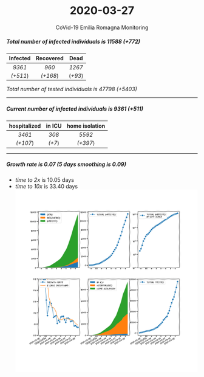 <div align='center'>

# 2020-03-27
CoVid-19 Emilia Romagna Monitoring
</div>

##### Total number of infected individuals is 11588 (+772)
Infected | Recovered | Dead
:---: | :---: | :---:
*9361* | *960* | *1267*
*(+511*) | *(+168*) | (*+93*)

*Total number of tested individuals is 47798 (+5403)*
***
##### Current number of infected individuals is 9361 (+511)
hospitalized | in ICU | home isolation
:---: | :---: | :---:
*3461* |*308* |*5592*
*(+107*) |*(+7*) |*(+397*)
***
##### Growth rate is 0.07 (5 days smoothing is 0.09)
- *time to 2x* is 10.05 days
- *time to 10x* is 33.40 days
![stats][stats]

[stats]: stats_EmiliaRomagna.png
